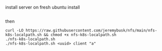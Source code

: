 install server on fresh ubuntu install
```
```

then

```
curl -LO https://raw.githubusercontent.com/jeremybusk/nfs/main/nfs-k8s-localpath.sh && chmod +x nfs-k8s-localpath.sh
./nfs-k8s-localpath.sh
./nfs-k8s-localpath.sh <uuid> client "a"
```
